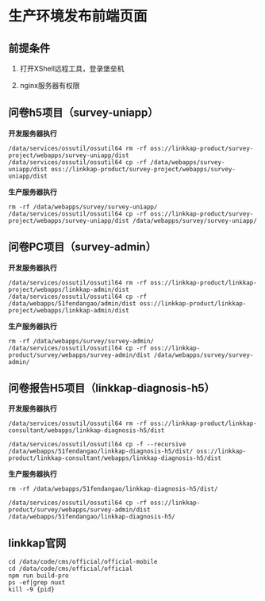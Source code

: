 # 生产环境发布前端页面
## 前提条件

1. 打开XShell远程工具，登录堡垒机

1. nginx服务器有权限





## 问卷h5项目（survey-uniapp）

**开发服务器执行**

```shell
/data/services/ossutil/ossutil64 rm -rf oss://linkkap-product/survey-project/webapps/survey-uniapp/dist
/data/services/ossutil/ossutil64 cp -rf /data/webapps/survey-uniapp/dist oss://linkkap-product/survey-project/webapps/survey-uniapp/dist
```



**生产服务器执行**

```shell
rm -rf /data/webapps/survey/survey-uniapp/
/data/services/ossutil/ossutil64 cp -rf oss://linkkap-product/survey-project/webapps/survey-uniapp/dist /data/webapps/survey/survey-uniapp/
```



## 问卷PC项目（survey-admin）

**开发服务器执行**

```shell
/data/services/ossutil/ossutil64 rm -rf oss://linkkap-product/linkkap-project/webapps/linkkap-admin/dist
/data/services/ossutil/ossutil64 cp -rf /data/webapps/51fendangao/admin/dist oss://linkkap-product/linkkap-project/webapps/linkkap-admin/dist
```



**生产服务器执行**

```shell
rm -rf /data/webapps/survey/survey-admin/
/data/services/ossutil/ossutil64 cp -rf oss://linkkap-product/survey/webapps/survey-admin/dist /data/webapps/survey/survey-admin/
```





## 问卷报告H5项目（linkkap-diagnosis-h5）

**开发服务器执行**

```shell
/data/services/ossutil/ossutil64 rm -rf oss://linkkap-product/linkkap-consultant/webapps/linkkap-diagnosis-h5/dist

/data/services/ossutil/ossutil64 cp -f --recursive /data/webapps/51fendangao/linkkap-diagnosis-h5/dist/ oss://linkkap-product/linkkap-consultant/webapps/linkkap-diagnosis-h5/dist

```



**生产服务器执行**

```shell
rm -rf /data/webapps/51fendangao/linkkap-diagnosis-h5/dist/

/data/services/ossutil/ossutil64 cp -rf oss://linkkap-product/survey/webapps/survey-admin/dist /data/webapps/51fendangao/linkkap-diagnosis-h5/
```



## linkkap官网

```text
cd /data/code/cms/official/official-mobile
cd /data/code/cms/official/official
npm run build-pro
ps -ef|grep nuxt
kill -9 {pid}
```

